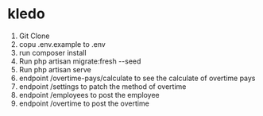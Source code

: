 # kledo

1. Git Clone 
2. copu .env.example to .env
3. run composer install
4. Run php artisan migrate:fresh --seed
5. Run php artisan serve
6. endpoint /overtime-pays/calculate to see the calculate of overtime pays
7. endpoint /settings to patch the method of overtime
8. endpoint /employees to post the employee
9. endpoint /overtime to post the overtime
